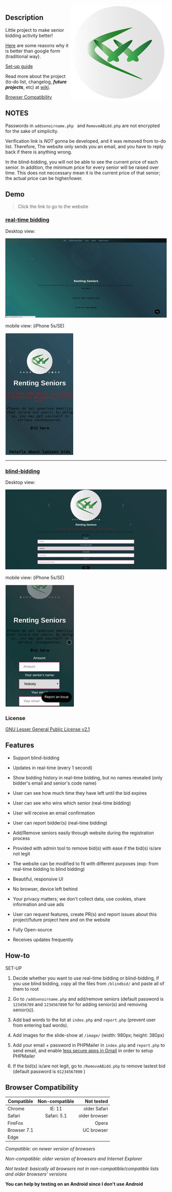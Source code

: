 <img src="image/wcnr.png?raw=true" align="right" width="300">

## Description 

Little project to make senior bidding activity better!

[Here](#Features) are some reasons why it is better than google form (traditional way).

[Set-up guide](#How-to)

Read more about the project (to-do list, changelog, **_future projects_**, etc) at [wiki](https://github.com/bobdinh139/SeniorRenting/wiki).

[Browser Compatibility](#Browser-Compatibility)

## NOTES

Passwords in ```addsenoirname.php ``` and ``` RemoveABidd.php ``` are not encrypted for the sake of simplicity.

Verification link is _NOT_ gonna be developed, and it was removed from to-do list. Therefore, The website only sends you an email,
and you have to reply back if there is anything wrong.

In the blind-bidding, you will not be able to see the current price of each senior. In addition, the minimum price for every senior will be
raised over time. This does not neccessary mean it is the current price of that senior; the actual price can be higher/lower. 

## Demo 

> Click the link to go to the website

### [real-time bidding](https://seniorrealtimebid.000webhostapp.com/)

Desktop view:

![1](https://github.com/bobdinh139/HostImage/blob/master/1.gif?raw=true)

mobile view: (iPhone 5s/SE)

![3](https://github.com/bobdinh139/HostImage/blob/master/3.gif?raw=true)

<hr>

### [blind-bidding](https://seniorrentingblind.000webhostapp.com)

Desktop view:

![2](https://github.com/bobdinh139/HostImage/blob/master/2.gif?raw=true)

mobile view: (iPhone 5s/SE)

![4](https://github.com/bobdinh139/HostImage/blob/master/4.gif?raw=true)

### License

[GNU Lesser General Public License v2.1](LICENSE)

## Features

+ Support blind-bidding

+ Updates in real-time (every 1 second)

+ Show bidding history in real-time bidding, but no names revealed (only bidder's email and senior's code name)

+ User can see how much time they have left until the bid expires

+ User can see who wins which senior (real-time bidding)

+ User will receive an email confirmation 

+ User can report bidder(s) (real-time bidding)

+ Add/Remove seniors easily through website during the registration process

+ Provided with admin tool to remove bid(s) with ease if the bid(s) is/are not legit 

+ The website can be modified to fit with different purposes (exp: from real-time bidding to blind bidding)

+ Beautiful, responsive UI

+ No browser, device left behind

+ Your privacy matters; we don't collect data, use cookies, share information and use ads

+ User can request features, create PR(s) and report issues about this project/future project here and on the website

+ Fully Open-source

+ Receives updates frequently 

## How-to

SET-UP

1. Decide whether you want to use real-time bidding or blind-bidding, if you use blind bidding, copy all the files from ```/blindbid/``` and paste all of them to root

2. Go to ```/addsenoirname.php``` and add/remove seniors (default password is ```123456789```  and ```1234567890``` for for adding senior(s) and removing senior(s)).

3. Add bad words to the list at ```index.php``` and ```report.php``` (prevent user from entering bad words). 

4. Add images for the slide-show at ```/image/``` (width: 980px; height: 380px)

5. Add your email + password in PHPMailer in ```index.php``` and ```report.php``` to send email, and enable [less secure apps in Gmail](https://support.google.com/accounts/answer/6010255?hl=en) in order to setup PHPMailer

6. If the bid(s) is/are not legit, go to ``` /RemoveABidd.php ``` to remove lastest bid (default password is ```01234567890``` ) 

## Browser Compatibility

| Compatible    | Non-compatible | Not tested   |
| ------------- |:--------------:| ------------:|
| Chrome        | IE: 11         | older Safari |
| Safari        | Safari: 5.1    | older browser|
| FireFox       |                | Opera        |
| Browser 7.1   |                | UC browser   |
| Edge          |                |              |
   

_Compatible: on newer version of browsers_

_Non-compatible: older version of browsers and Internet Explorer_

_Not tested: basically all browsers not in non-compatible/compatible lists and older browsers' versions_

**You can help by testing on an Android since I don't use Android**

